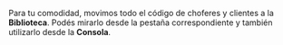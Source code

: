 Para tu comodidad, movimos todo el código de choferes y clientes a la **Biblioteca**. Podés mirarlo desde la pestaña correspondiente y también utilizarlo desde la **Consola**.